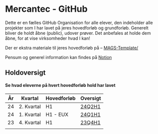 # Mercantec - GitHub

Dette er en fælles GitHub Organisation for alle elever, den indeholder alle projekter som I har lavet på jeres hovedforløb og grundforløb. Generelt bliver de holdt åbne (public), udover prøver. Det anbefales at holde dem åbne, for at vise virksomheder hvad I kan!

Der er ekstra materiale til jeres hovedforløb på – [MAGS-Template/](https://github.com/MAGS-Template/) 

Pensum og generel information kan findes på [Notion](https://mercantec.notion.site/Mercantec-MAGS-882a74628348419fa23af9a875215e4c?pvs=4)

## Holdoversigt
#### Se hvad eleverne på hvert hovedforløb hold har lavet
| År 	| Kvartal 	| Hovedforløb 	| Oversigt	|
|----	|---------	|-------------	|------		  |
| 24 	| 2. Kvartal|   H1          |  [24Q2H1](https://github.com/Mercantec-GHC/24Q2H1)    	|   
| 24	| 1. Kvartal|   H1 - EUX   	|  [24Q1H1](https://github.com/Mercantec-GHC/h1-projekt-techvendo)    	    | 
| 23 	| 4. Kvartal|   H1          |  [23Q4H1](https://github.com/Mercantec-GHC/23Q4H1)  	|  
|    	|         	|             	|      	    |  

